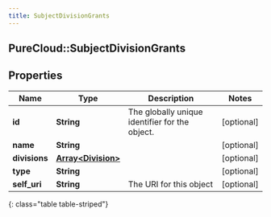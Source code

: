 ```yaml
---
title: SubjectDivisionGrants
---
```

## PureCloud::SubjectDivisionGrants

## Properties

|Name | Type | Description | Notes|
|------------ | ------------- | ------------- | -------------|
| **id** | **String** | The globally unique identifier for the object. | [optional] |
| **name** | **String** |  | [optional] |
| **divisions** | [**Array&lt;Division&gt;**](Division.html) |  | [optional] |
| **type** | **String** |  | [optional] |
| **self_uri** | **String** | The URI for this object | [optional] |
{: class="table table-striped"}


